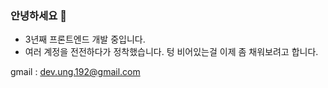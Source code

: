 ### 안녕하세요 👋
- 3년째 프론트엔드 개발 중입니다.
- 여러 계정을 전전하다가 정착했습니다. 텅 비어있는걸 이제 좀 채워보려고 합니다.

gmail : dev.ung.192@gmail.com
